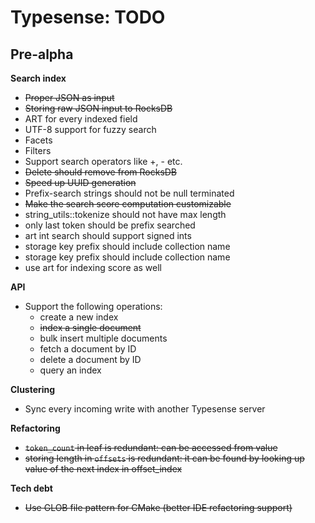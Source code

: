 # Typesense: TODO

## Pre-alpha

**Search index**

- ~~Proper JSON as input~~
- ~~Storing raw JSON input to RocksDB~~
- ART for every indexed field
- UTF-8 support for fuzzy search
- Facets
- Filters
- Support search operators like +, - etc.
- ~~Delete should remove from RocksDB~~
- ~~Speed up UUID generation~~
- Prefix-search strings should not be null terminated
- ~~Make the search score computation customizable~~
- string_utils::tokenize should not have max length
- only last token should be prefix searched
- art int search should support signed ints
- storage key prefix should include collection name
- storage key prefix should include collection name
- use art for indexing score as well

**API**

- Support the following operations:
    - create a new index
    - ~~index a single document~~
    - bulk insert multiple documents
    - fetch a document by ID
    - delete a document by ID
    - query an index       

**Clustering**

- Sync every incoming write with another Typesense server

**Refactoring**

- ~~`token_count` in leaf is redundant: can be accessed from value~~
- ~~storing length in `offsets` is redundant: it can be found by looking up value of the next index in offset_index~~

**Tech debt**

- ~~Use GLOB file pattern for CMake (better IDE refactoring support)~~